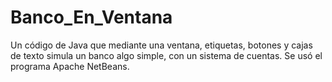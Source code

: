 # Banco_En_Ventana
Un código de Java que mediante una ventana, etiquetas, botones y cajas de texto simula un banco algo simple, con un sistema de cuentas. Se usó el programa Apache NetBeans.
